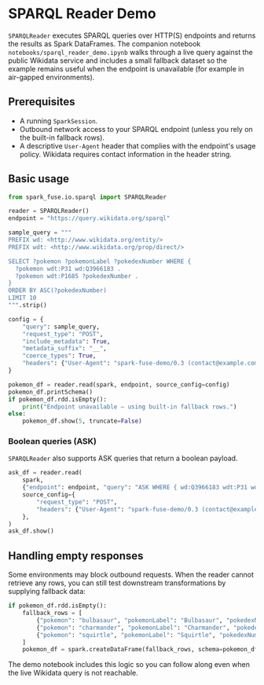 # SPARQL Reader Demo

`SPARQLReader` executes SPARQL queries over HTTP(S) endpoints and returns the results as Spark
DataFrames. The companion notebook `notebooks/sparql_reader_demo.ipynb` walks through a live query
against the public Wikidata service and includes a small fallback dataset so the example remains
useful when the endpoint is unavailable (for example in air-gapped environments).

## Prerequisites
- A running `SparkSession`.
- Outbound network access to your SPARQL endpoint (unless you rely on the built-in fallback rows).
- A descriptive `User-Agent` header that complies with the endpoint's usage policy. Wikidata
  requires contact information in the header string.

## Basic usage
```python
from spark_fuse.io.sparql import SPARQLReader

reader = SPARQLReader()
endpoint = "https://query.wikidata.org/sparql"

sample_query = """
PREFIX wd: <http://www.wikidata.org/entity/>
PREFIX wdt: <http://www.wikidata.org/prop/direct/>

SELECT ?pokemon ?pokemonLabel ?pokedexNumber WHERE {
  ?pokemon wdt:P31 wd:Q3966183 .
  ?pokemon wdt:P1685 ?pokedexNumber .
}
ORDER BY ASC(?pokedexNumber)
LIMIT 10
""".strip()

config = {
    "query": sample_query,
    "request_type": "POST",
    "include_metadata": True,
    "metadata_suffix": "__",
    "coerce_types": True,
    "headers": {"User-Agent": "spark-fuse-demo/0.3 (contact@example.com)"},
}

pokemon_df = reader.read(spark, endpoint, source_config=config)
pokemon_df.printSchema()
if pokemon_df.rdd.isEmpty():
    print("Endpoint unavailable — using built-in fallback rows.")
else:
    pokemon_df.show(5, truncate=False)
```

### Boolean queries (ASK)
`SPARQLReader` also supports ASK queries that return a boolean payload.

```python
ask_df = reader.read(
    spark,
    {"endpoint": endpoint, "query": "ASK WHERE { wd:Q3966183 wdt:P31 wd:Q1656682 }"},
    source_config={
        "request_type": "POST",
        "headers": {"User-Agent": "spark-fuse-demo/0.3 (contact@example.com)"},
    },
)
ask_df.show()
```

## Handling empty responses
Some environments may block outbound requests. When the reader cannot retrieve any rows, you can
still test downstream transformations by supplying fallback data:

```python
if pokemon_df.rdd.isEmpty():
    fallback_rows = [
        {"pokemon": "bulbasaur", "pokemonLabel": "Bulbasaur", "pokedexNumber": "001"},
        {"pokemon": "charmander", "pokemonLabel": "Charmander", "pokedexNumber": "004"},
        {"pokemon": "squirtle", "pokemonLabel": "Squirtle", "pokedexNumber": "007"},
    ]
    pokemon_df = spark.createDataFrame(fallback_rows, schema=pokemon_df.schema)
```

The demo notebook includes this logic so you can follow along even when the live Wikidata query is
not reachable.
